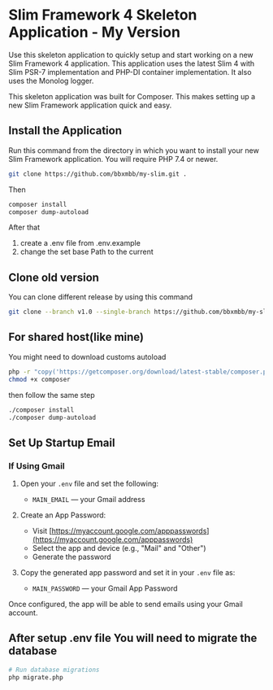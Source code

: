 # Slim Framework 4 Skeleton Application - My Version

Use this skeleton application to quickly setup and start working on a new Slim Framework 4 application. This application uses the latest Slim 4 with Slim PSR-7 implementation and PHP-DI container implementation. It also uses the Monolog logger.

This skeleton application was built for Composer. This makes setting up a new Slim Framework application quick and easy.

## Install the Application

Run this command from the directory in which you want to install your new Slim Framework application. You will require PHP 7.4 or newer.

```bash
git clone https://github.com/bbxmbb/my-slim.git .
```
Then

```bash
composer install
composer dump-autoload
```
After that 
1. create a .env file from .env.example
2. change the set base Path to the current 

## Clone old version

You can clone different release by using this command

```bash
git clone --branch v1.0 --single-branch https://github.com/bbxmbb/my-slim.git .
``````
## For shared host(like mine)
You might need to download customs autoload

```bash
php -r "copy('https://getcomposer.org/download/latest-stable/composer.phar', 'composer');"
chmod +x composer
```

then follow the same step
```bash
./composer install
./composer dump-autoload
```

## Set Up Startup Email

### If Using Gmail

1. Open your `.env` file and set the following:
   - `MAIN_EMAIL` — your Gmail address

2. Create an App Password:
   - Visit [https://myaccount.google.com/apppasswords](https://myaccount.google.com/apppasswords)
   - Select the app and device (e.g., "Mail" and "Other")
   - Generate the password

3. Copy the generated app password and set it in your `.env` file as:
   - `MAIN_PASSWORD` — your Gmail App Password

Once configured, the app will be able to send emails using your Gmail account.

## After setup .env file You will need to migrate the database
```bash
# Run database migrations
php migrate.php

